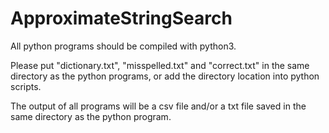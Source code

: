 # ApproximateStringSearch

All python programs should be compiled with python3.

Please put "dictionary.txt", "misspelled.txt" and "correct.txt" in the same directory as the python programs,
or add the directory location into python scripts.

The output of all programs will be a csv file and/or a txt file saved in the same directory as the python program.
